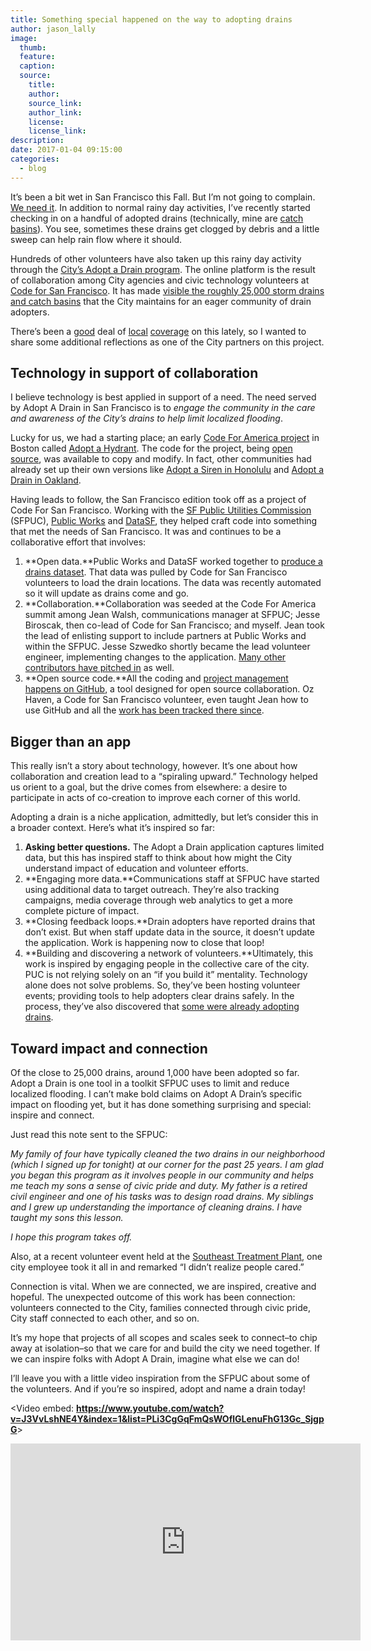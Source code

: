 ```yaml
---
title: Something special happened on the way to adopting drains
author: jason_lally
image:
  thumb:
  feature:
  caption:
  source:
    title:
    author:
    source_link:
    author_link:
    license:
    license_link:
description:
date: 2017-01-04 09:15:00
categories:
  - blog
---
```



It’s been a bit wet in San Francisco this Fall. But I’m not going to complain. [We need it](http://www.mercurynews.com/2016/10/29/california-drought-is-october-rain-making-a-difference/). In addition to normal rainy day activities, I’ve recently started checking in on a handful of adopted drains (technically, mine are [catch basins](http://www.sfwater.org/index.aspx?page=399)). You see, sometimes these drains get clogged by debris and a little sweep can help rain flow where it should.

Hundreds of other volunteers have also taken up this rainy day activity through the [City’s Adopt a Drain program](https://adoptadrain.sfwater.org). The online platform is the result of collaboration among City agencies and civic technology volunteers at [Code for San Francisco](https://codeforsanfrancisco.org). It has made [visible the roughly 25,000 storm drains and catch basins](http://www.sfwater.org/index.aspx?page=399) that the City maintains for an eager community of drain adopters.

There’s been a [good](http://www.ktvu.com/news/101010004-story) deal of [local](http://hoodline.com/2016/11/the-great-leaf-catcher-puuurple-drainnnn-san-francisco-residents-adopt-drains-to-prevent-flooding) [coverage](http://www.sfchronicle.com/bayarea/article/SF-letting-residents-adopt-name-storm-drains-to-10816481.php) on this lately, so I wanted to share some additional reflections as one of the City partners on this project.

## Technology in support of collaboration

I believe technology is best applied in support of a need. The need served by Adopt A Drain in San Francisco is to *engage the community in the care and awareness of the City’s drains to help limit localized flooding*.

Lucky for us, we had a starting place; an early [Code For America project](http://archive.codeforamerica.org/products/adopt-a-hydrant/) in Boston called [Adopt a Hydrant](http://www.adoptahydrant.org/). The code for the project, being [open source](https://opensource.org/osd-annotated), was available to copy and modify. In fact, other communities had already set up their own versions like [Adopt a Siren in Honolulu](http://sirens.honolulu.gov/) and [Adopt a Drain in Oakland](http://adoptadrainoakland.com/).

Having leads to follow, the San Francisco edition took off as a project of Code For San Francisco. Working with the [SF Public Utilities Commission](http://www.sfwater.org) (SFPUC), [Public Works](http://sfpublicworks.org/) and [DataSF](https://datasf.org), they helped craft code into something that met the needs of San Francisco. It was and continues to be a collaborative effort that involves:

1. **Open data.**Public Works and DataSF worked together to [produce a drains dataset](https://data.sfgov.org/City-Infrastructure/Stormwater-inlets-drains-and-catch-basins/jtgq-b7c5). That data was pulled by Code for San Francisco volunteers to load the drain locations. The data was recently automated so it will update as drains come and go.
2. **Collaboration.**Collaboration was seeded at the Code For America summit among Jean Walsh, communications manager at SFPUC; Jesse Biroscak, then co-lead of Code for San Francisco; and myself. Jean took the lead of enlisting support to include partners at Public Works and within the SFPUC. Jesse Szwedko shortly became the lead volunteer engineer, implementing changes to the application. [Many other contributors have pitched in](https://github.com/sfbrigade/adopt-a-drain/graphs/contributors) as well.
3. **Open source code.**All the coding and [project management happens on GitHub](https://github.com/sfbrigade/adopt-a-drain), a tool designed for open source collaboration. Oz Haven, a Code for San Francisco volunteer, even taught Jean how to use GitHub and all the [work has been tracked there since](https://github.com/sfbrigade/adopt-a-drain/issues).

## Bigger than an app

This really isn’t a story about technology, however. It’s one about how collaboration and creation lead to a “spiraling upward.” Technology helped us orient to a goal, but the drive comes from elsewhere: a desire to participate in acts of co-creation to improve each corner of this world.

Adopting a drain is a niche application, admittedly, but let’s consider this in a broader context. Here’s what it’s inspired so far:

1. **Asking better questions.** The Adopt a Drain application captures limited data, but this has inspired staff to think about how might the City understand impact of education and volunteer efforts.
2. **Engaging more data.**Communications staff at SFPUC have started using additional data to target outreach. They’re also tracking campaigns, media coverage through web analytics to get a more complete picture of impact.
3. **Closing feedback loops.**Drain adopters have reported drains that don’t exist. But when staff update data in the source, it doesn’t update the application. Work is happening now to close that loop!
4. **Building and discovering a network of volunteers.**Ultimately, this work is inspired by engaging people in the collective care of the city. PUC is not relying solely on an “if you build it” mentality. Technology alone does not solve problems. So, they’ve been hosting volunteer events; providing tools to help adopters clear drains safely. In the process, they’ve also discovered that [some were already adopting drains](http://www.sfchronicle.com/bayarea/article/SF-letting-residents-adopt-name-storm-drains-to-10816481.php).

## Toward impact and connection

Of the close to 25,000 drains, around 1,000 have been adopted so far. Adopt a Drain is one tool in a toolkit SFPUC uses to limit and reduce localized flooding. I can’t make bold claims on Adopt A Drain’s specific impact on flooding yet, but it has done something surprising and special: inspire and connect.

Just read this note sent to the SFPUC:

*My family of four have typically cleaned the two drains in our neighborhood (which I signed up for tonight) at our corner for the past 25 years. I am glad you began this program as it involves people in our community and helps me teach my sons a sense of civic pride and duty. My father is a retired civil engineer and one of his tasks was to design road drains. My siblings and I grew up understanding the importance of cleaning drains. I have taught my sons this lesson.*

*I hope this program takes off.*

Also, at a recent volunteer event held at the [Southeast Treatment Plant](https://sfwater.org/index.aspx?page=616), one city employee took it all in and remarked “I didn’t realize people cared.”

Connection is vital. When we are connected, we are inspired, creative and hopeful. The unexpected outcome of this work has been connection: volunteers connected to the City, families connected through civic pride, City staff connected to each other, and so on.

It’s my hope that projects of all scopes and scales seek to connect–to chip away at isolation–so that we care for and build the city we need together. If we can inspire folks with Adopt A Drain, imagine what else we can do!

I’ll leave you with a little video inspiration from the SFPUC about some of the volunteers. And if you’re so inspired, adopt and name a drain today!

&lt;Video embed: **https://www.youtube.com/watch?v=J3VvLshNE4Y&index=1&list=PLi3CgGqFmQsWOflGLenuFhG13Gc_SjgpG**&gt;

<div class="embed-responsive embed-responsive-16by9">
    <iframe width="560" height="315" src="https://www.youtube.com/embed/J3VvLshNE4Y?list=PLi3CgGqFmQsWOflGLenuFhG13Gc_SjgpG" frameborder="0" allowfullscreen=""></iframe>
</div>